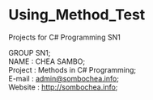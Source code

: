 # Using_Method_Test
Projects for C# Programming SN1

GROUP SN1;<br/>
NAME : CHEA SAMBO;<br/>
Project : Methods in C# Programming;<br/>
E-mail : admin@sombochea.info;<br/>
Website : http://sombochea.info;